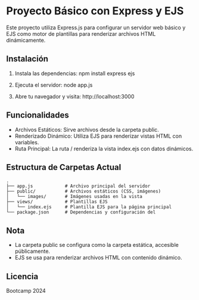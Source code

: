 # Proyecto Básico con Express y EJS

Este proyecto utiliza Express.js para configurar un servidor web básico y EJS como motor de plantillas para renderizar archivos HTML dinámicamente.

## Instalación
1. Instala las dependencias:
    npm install express ejs

2. Ejecuta el servidor:
    node app.js

3. Abre tu navegador y visita:
    http://localhost:3000

## Funcionalidades
- Archivos Estáticos: Sirve archivos desde la carpeta public.
- Renderizado Dinámico: Utiliza EJS para renderizar vistas HTML con variables.
- Ruta Principal: La ruta / renderiza la vista index.ejs con datos dinámicos.

## Estructura de Carpetas Actual
```
.
├── app.js            # Archivo principal del servidor
├── public/           # Archivos estáticos (CSS, imágenes)
│   └── images/       # Imágenes usadas en la vista
├── views/            # Plantillas EJS
│   └── index.ejs     # Plantilla EJS para la página principal
└── package.json      # Dependencias y configuración del 
```
## Nota
- La carpeta public se configura como la carpeta estática, accesible públicamente.
- EJS se usa para renderizar archivos HTML con contenido dinámico.

## Licencia
Bootcamp 2024